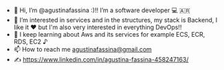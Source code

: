 - 👋 Hi, I’m @agustinafassina :)!! I’m a software developer 💻 🇦🇷
- 👀 I’m interested in services and in the structures, my stack is Backend, I like it ♥ but I'm also very interested in everything DevOps!!
- 🌱 I keep learning about Aws and its services for example ECS, ECR, RDS, EC2 ♪
- 📫 How to reach me agustinafassina@gmail.com
- ✍ https://www.linkedin.com/in/agustina-fassina-458247163/ 

<!---
agustinafassina/agustinafassina is a ✨ special ✨ repository because its `README.md` (this file) appears on your GitHub profile.
You can click the Preview link to take a look at your changes.
--->
